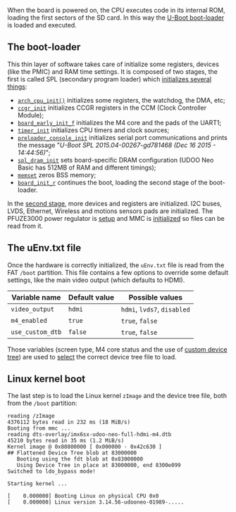 When the board is powered on, the CPU executes code in its internal ROM, loading the first sectors of the SD card. In this way the [U-Boot boot-loader](https://github.com/UDOOboard/uboot-imx) is loaded and executed.

## The boot-loader

This thin layer of software takes care of initialize some registers, devices (like the PMIC) and RAM time settings. It is composed of two stages, the first is called SPL (secondary program loader) which [initializes several things](https://github.com/UDOOboard/uboot-imx/blob/2015.04.imx-neo/board/udoo/neo/spl.c#L147):

 * [`arch_cpu_init()`](https://github.com/UDOOboard/uboot-imx/blob/2015.04.imx-neo/arch/arm/cpu/armv7/mx6/soc.c#L421) initializes some registers, the watchdog, the DMA, etc;
 * [`ccgr_init`](https://github.com/UDOOboard/uboot-imx/blob/2015.04.imx-neo/board/udoo/neo/spl.c#L100) initializes CCGR registers in the CCM (Clock Controller Module);
 * [`board_early_init_f`](https://github.com/UDOOboard/uboot-imx/blob/2015.04.imx-neo/board/udoo/neo/neo.c#L721) initializes the M4 core and the pads of the UART1;
 * [`timer_init`](https://github.com/UDOOboard/uboot-imx/blob/2015.04.imx-neo/arch/arm/imx-common/timer.c#L95) initializes CPU timers and clock sources;
 * [`preloader_console_init`](https://github.com/UDOOboard/uboot-imx/blob/2015.04.imx-neo/common/spl/spl.c#L281) initializes serial port communications and prints the message "*U-Boot SPL 2015.04-00267-gd781468 (Dec 16 2015 - 14:44:56)*";
 * [`spl_dram_init`](https://github.com/UDOOboard/uboot-imx/blob/2015.04.imx-neo/board/udoo/neo/spl.c#L114) sets board-specific DRAM configuration (UDOO Neo Basic has 512MB of RAM and different timings);
 * [`memset`](https://github.com/UDOOboard/uboot-imx/blob/2015.04.imx-neo/board/udoo/neo/spl.c#L167) zeros BSS memory;
 * [`board_init_r`](https://github.com/UDOOboard/uboot-imx/blob/2015.04.imx-neo/common/spl/spl.c#L151) continues the boot, loading the second stage of the boot-loader.

In the [second stage](https://github.com/UDOOboard/uboot-imx/blob/2015.04.imx-neo/board/udoo/neo/neo.c), more devices and registers are initialized. I2C buses, LVDS, Ethernet, Wireless and motions sensors pads are initialized. The PFUZE3000 power regulator is [setup](https://github.com/UDOOboard/uboot-imx/blob/2015.04.imx-neo/board/udoo/neo/neo.c#L489) and MMC is [initialized](https://github.com/UDOOboard/uboot-imx/blob/2015.04.imx-neo/board/udoo/neo/neo.c#L787) so files can be read from it.


## The uEnv.txt file

Once the hardware is correctly initialized, the `uEnv.txt` file is read from the FAT `/boot` partition. This file contains a few options to override some default settings, like the main video output (which defaults to HDMI).

| Variable name    | Default value   | Possible values             |
|------------------|-----------------|-----------------------------|
| `video_output`   | `hdmi`          | `hdmi`, `lvds7`, `disabled` |
| `m4_enabled`     | `true`          | `true`, `false`             |
| `use_custom_dtb` | `false`         | `true`, `false`             |

Those variables (screen type, M4 core status and the use of [custom device tree](../docs-neo/Cookbook_Linux/Device_Tree_Editor.html)) are used to [select](https://github.com/UDOOboard/uboot-imx/blob/2015.04.imx-neo/board/udoo/neo/neo.c#L1129) the correct device tree file to load.


## Linux kernel boot

The last step is to load the Linux kernel `zImage` and the device tree file, both from the `/boot` partition:

```
reading /zImage
4376112 bytes read in 232 ms (18 MiB/s)
Booting from mmc ...
reading dts-overlay/imx6sx-udoo-neo-full-hdmi-m4.dtb
45210 bytes read in 35 ms (1.2 MiB/s)
Kernel image @ 0x80800000 [ 0x000000 - 0x42c630 ]
## Flattened Device Tree blob at 83000000
   Booting using the fdt blob at 0x83000000
   Using Device Tree in place at 83000000, end 8300e099
Switched to ldo_bypass mode!

Starting kernel ...

[    0.000000] Booting Linux on physical CPU 0x0
[    0.000000] Linux version 3.14.56-udooneo-01989-.....
```

